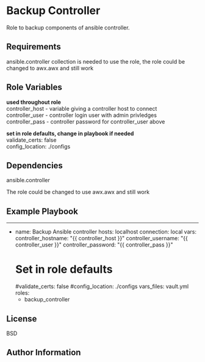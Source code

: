 Backup Controller
=========

Role to backup components of ansible controller.

Requirements
------------

ansible.controller collection is needed to use the role, the role could be changed to awx.awx and still work

Role Variables
--------------
**used throughout role**  
controller_host - variable giving a controller host to connect  
controller_user - controller login user with admin privledges  
controller_pass - controller password for controller_user above  

**set in role defaults, change in playbook if needed**  
validate_certs: false  
config_location: ./configs  


Dependencies
------------

ansible.controller 

The role could be changed to use awx.awx and still work

Example Playbook
----------------


---
- name: Backup Ansible controller
  hosts: localhost
  connection: local
  vars:
    controller_hostname: "{{ controller_host }}"
    controller_username: "{{ controller_user }}"
    controller_password: "{{ controller_pass }}"
    # Set in role defaults
  #validate_certs: false
  #config_location: ./configs
  vars_files: vault.yml
  roles:
    - backup_controller


License
-------

BSD

Author Information
------------------

